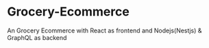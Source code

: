 # Grocery-Ecommerce
An Grocery Ecommerce with React as frontend and Nodejs(Nestjs) & GraphQL as backend

